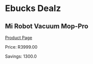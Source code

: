 
# Ebucks Dealz
## Mi Robot Vacuum Mop-Pro
[Product Page](https://www.ebucks.com/web/shop/productSelected.do?prodId=995813880&catId=998409624)

Price: R3999.00

Savings: 1300.0


	